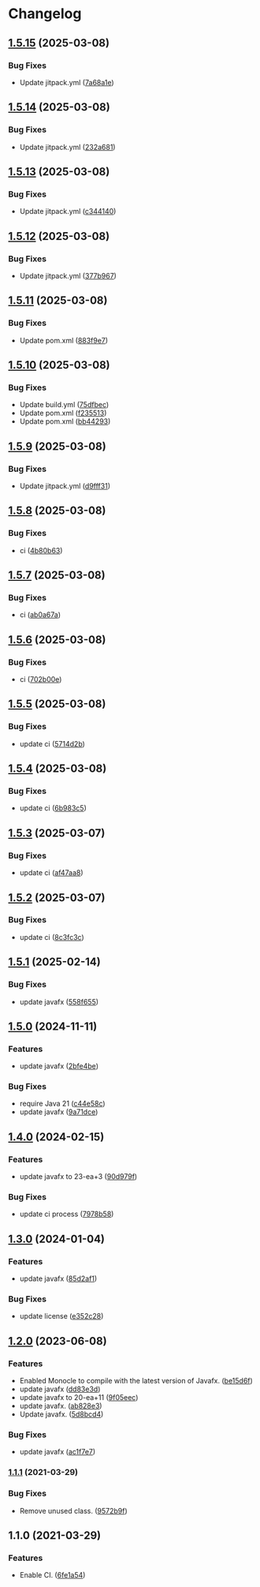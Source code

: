 # Changelog

## [1.5.15](https://github.com/teletha/altfx/compare/1.5.14...1.5.15) (2025-03-08)


### Bug Fixes

* Update jitpack.yml ([7a68a1e](https://github.com/teletha/altfx/commit/7a68a1e1d95937ad005a0b739436cd2d4af8e845))

## [1.5.14](https://github.com/teletha/altfx/compare/1.5.13...1.5.14) (2025-03-08)


### Bug Fixes

* Update jitpack.yml ([232a681](https://github.com/teletha/altfx/commit/232a6815c5cb8604bf8fb077942c93999b2ac48a))

## [1.5.13](https://github.com/teletha/altfx/compare/1.5.12...1.5.13) (2025-03-08)


### Bug Fixes

* Update jitpack.yml ([c344140](https://github.com/teletha/altfx/commit/c3441401f3325d892e04f649d254c7d6e60f29d6))

## [1.5.12](https://github.com/teletha/altfx/compare/1.5.11...1.5.12) (2025-03-08)


### Bug Fixes

* Update jitpack.yml ([377b967](https://github.com/teletha/altfx/commit/377b9678e922bcc0da7fb49e9f41b684da7e0d72))

## [1.5.11](https://github.com/teletha/altfx/compare/1.5.10...1.5.11) (2025-03-08)


### Bug Fixes

* Update pom.xml ([883f9e7](https://github.com/teletha/altfx/commit/883f9e7a8738d730b02aaf55c6d284a1d988276e))

## [1.5.10](https://github.com/teletha/altfx/compare/1.5.9...1.5.10) (2025-03-08)


### Bug Fixes

* Update build.yml ([75dfbec](https://github.com/teletha/altfx/commit/75dfbec8828b13ca423c6f9a87a5e397fb8a0a8c))
* Update pom.xml ([f235513](https://github.com/teletha/altfx/commit/f23551386c605f72c7d67bf58d3be1df80e5f5b3))
* Update pom.xml ([bb44293](https://github.com/teletha/altfx/commit/bb4429306aa1016a6110b17d97830362a5ce50a2))

## [1.5.9](https://github.com/teletha/altfx/compare/1.5.8...1.5.9) (2025-03-08)


### Bug Fixes

* Update jitpack.yml ([d9fff31](https://github.com/teletha/altfx/commit/d9fff31837b83dfe6e673d864cb3ce1b1cd35e58))

## [1.5.8](https://github.com/teletha/altfx/compare/1.5.7...1.5.8) (2025-03-08)


### Bug Fixes

* ci ([4b80b63](https://github.com/teletha/altfx/commit/4b80b636c61525126e460a81b42f9212def4d9da))

## [1.5.7](https://github.com/teletha/altfx/compare/1.5.6...1.5.7) (2025-03-08)


### Bug Fixes

* ci ([ab0a67a](https://github.com/teletha/altfx/commit/ab0a67a79b1204e2d039f20679e87ab35ee9a1d4))

## [1.5.6](https://github.com/teletha/altfx/compare/1.5.5...1.5.6) (2025-03-08)


### Bug Fixes

* ci ([702b00e](https://github.com/teletha/altfx/commit/702b00e2bec5271ede276d478fdde71d04500374))

## [1.5.5](https://github.com/teletha/altfx/compare/v1.5.4...1.5.5) (2025-03-08)


### Bug Fixes

* update ci ([5714d2b](https://github.com/teletha/altfx/commit/5714d2b036f8fdca66b5eb1886482a2649e6dda0))

## [1.5.4](https://github.com/teletha/altfx/compare/v1.5.3...v1.5.4) (2025-03-08)


### Bug Fixes

* update ci ([6b983c5](https://github.com/teletha/altfx/commit/6b983c59066c07808c6ed4ad937e9fac25f497f6))

## [1.5.3](https://github.com/teletha/altfx/compare/v1.5.2...v1.5.3) (2025-03-07)


### Bug Fixes

* update ci ([af47aa8](https://github.com/teletha/altfx/commit/af47aa803c254a09865b5724daef53710c505714))

## [1.5.2](https://github.com/teletha/altfx/compare/v1.5.1...v1.5.2) (2025-03-07)


### Bug Fixes

* update ci ([8c3fc3c](https://github.com/teletha/altfx/commit/8c3fc3c465c59957c0b0e09cee1d3420310ff5dc))

## [1.5.1](https://github.com/teletha/altfx/compare/v1.5.0...v1.5.1) (2025-02-14)


### Bug Fixes

* update javafx ([558f655](https://github.com/teletha/altfx/commit/558f6556aff238902736b77e1fa0efedb286e7a8))

## [1.5.0](https://github.com/teletha/altfx/compare/v1.4.0...v1.5.0) (2024-11-11)


### Features

* update javafx ([2bfe4be](https://github.com/teletha/altfx/commit/2bfe4be6d9912ab7d7f8e85bd051d915c73ebd14))


### Bug Fixes

* require Java 21 ([c44e58c](https://github.com/teletha/altfx/commit/c44e58c1b382e2920dc39e38f7244ec78e0f62e3))
* update javafx ([9a71dce](https://github.com/teletha/altfx/commit/9a71dce4811d5c733bfeff2b78a48cb1df155678))

## [1.4.0](https://github.com/teletha/altfx/compare/v1.3.0...v1.4.0) (2024-02-15)


### Features

* update javafx to 23-ea+3 ([90d979f](https://github.com/teletha/altfx/commit/90d979f0f791bd2f9a3af014ec6604bd49c1efd3))


### Bug Fixes

* update ci process ([7978b58](https://github.com/teletha/altfx/commit/7978b58e299267ebedf0f579c64d1923af88e3b5))

## [1.3.0](https://github.com/teletha/altfx/compare/v1.2.0...v1.3.0) (2024-01-04)


### Features

* update javafx ([85d2af1](https://github.com/teletha/altfx/commit/85d2af133b3dced19ca7503bbc48abaa1b3b8d82))


### Bug Fixes

* update license ([e352c28](https://github.com/teletha/altfx/commit/e352c282b22e8beb899bbd74741ad2940fd974f4))

## [1.2.0](https://github.com/teletha/altfx/compare/v1.1.1...v1.2.0) (2023-06-08)


### Features

* Enabled Monocle to compile with the latest version of Javafx. ([be15d6f](https://github.com/teletha/altfx/commit/be15d6f2cd7fe20b2aa647825bd35db7cfc980bd))
* update javafx ([dd83e3d](https://github.com/teletha/altfx/commit/dd83e3ddbd9fad7f9aff71663514d38cfb9e6559))
* update javafx to 20-ea+11 ([9f05eec](https://github.com/teletha/altfx/commit/9f05eec12abed8a3758d0ddfc6765bb40a559c4f))
* update javafx. ([ab828e3](https://github.com/teletha/altfx/commit/ab828e3d440b2b27ce6da9166ca9e901e3a913d0))
* Update javafx. ([5d8bcd4](https://github.com/teletha/altfx/commit/5d8bcd4a34ea64906fbb88cbaf52a82bb715871c))


### Bug Fixes

* update javafx ([ac1f7e7](https://github.com/teletha/altfx/commit/ac1f7e7946d2f288ffdf2aa45e708b38fbc2841a))

### [1.1.1](https://www.github.com/Teletha/altfx/compare/v1.1.0...v1.1.1) (2021-03-29)


### Bug Fixes

* Remove unused class. ([9572b9f](https://www.github.com/Teletha/altfx/commit/9572b9f6f25fbce6b96f70cb87f339c152bde917))

## 1.1.0 (2021-03-29)


### Features

* Enable CI. ([6fe1a54](https://www.github.com/Teletha/altfx/commit/6fe1a5463d46fa9f3e0e2e9b7606b7c5b56d4d3a))
